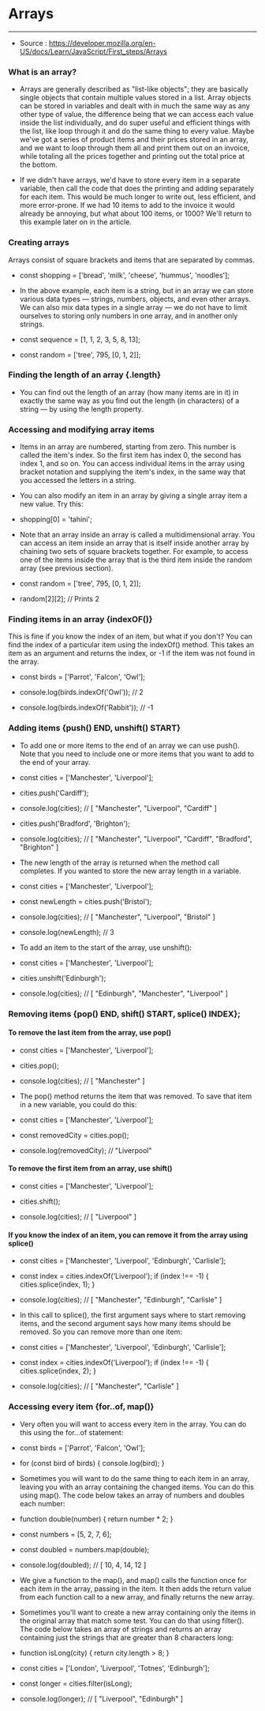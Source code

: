 # Arrays

---

- Source : https://developer.mozilla.org/en-US/docs/Learn/JavaScript/First_steps/Arrays

### What is an array? 

- Arrays are generally described as "list-like objects"; they are basically single objects that contain multiple values stored in a list. Array objects can be stored in variables and dealt with in much the same way as any other type of value, the difference being that we can access each value inside the list individually, and do super useful and efficient things with the list, like loop through it and do the same thing to every value. Maybe we've got a series of product items and their prices stored in an array, and we want to loop through them all and print them out on an invoice, while totaling all the prices together and printing out the total price at the bottom.

- If we didn't have arrays, we'd have to store every item in a separate variable, then call the code that does the printing and adding separately for each item. This would be much longer to write out, less efficient, and more error-prone. If we had 10 items to add to the invoice it would already be annoying, but what about 100 items, or 1000? We'll return to this example later on in the article.

### Creating arrays

Arrays consist of square brackets and items that are separated by commas.

- const shopping = ['bread', 'milk', 'cheese', 'hummus', 'noodles'];

- In the above example, each item is a string, but in an array we can store various data types — strings, numbers, objects, and even other arrays. We can also mix data types in a single array — we do not have to limit ourselves to storing only numbers in one array, and in another only strings. 

- const sequence = [1, 1, 2, 3, 5, 8, 13];
  
- const random = ['tree', 795, [0, 1, 2]];

### Finding the length of an array {.length}

- You can find out the length of an array (how many items are in it) in exactly the same way as you find out the length (in characters) of a string — by using the length property. 

### Accessing and modifying array items

- Items in an array are numbered, starting from zero. This number is called the item's index. So the first item has index 0, the second has index 1, and so on. You can access individual items in the array using bracket notation and supplying the item's index, in the same way that you accessed the letters in a string.

- You can also modify an item in an array by giving a single array item a new value. Try this: 

- shopping[0] = 'tahini';

- Note that an array inside an array is called a multidimensional array. You can access an item inside an array that is itself inside another array by chaining two sets of square brackets together. For example, to access one of the items inside the array that is the third item inside the random array (see previous section).

- const random = ['tree', 795, [0, 1, 2]];
  
- random[2][2]; // Prints 2

### Finding items in an array {indexOF()}

This is fine if you know the index of an item, but what if you don't? You can find the index of a particular item using the indexOf() method. This takes an item as an argument and returns the index, or -1 if the item was not found in the array.

- const birds = ['Parrot', 'Falcon', 'Owl'];

- console.log(birds.indexOf('Owl'));   //  2

- console.log(birds.indexOf('Rabbit')); // -1

### Adding items {push() END, unshift() START}

- To add one or more items to the end of an array we can use push(). Note that you need to include one or more items that you want to add to the end of your array.

- const cities = ['Manchester', 'Liverpool'];

- cities.push('Cardiff');

- console.log(cities);  // [ "Manchester", "Liverpool", "Cardiff" ]

- cities.push('Bradford', 'Brighton');

- console.log(cities);  // [ "Manchester", "Liverpool", "Cardiff", "Bradford", "Brighton" ]

- The new length of the array is returned when the method call completes. If you wanted to store the new array length in a variable.

- const cities = ['Manchester', 'Liverpool'];

- const newLength = cities.push('Bristol');

- console.log(cities);     // [ "Manchester", "Liverpool", "Bristol" ]

- console.log(newLength);  // 3

- To add an item to the start of the array, use unshift():

- const cities = ['Manchester', 'Liverpool'];

- cities.unshift('Edinburgh');

- console.log(cities);     // [ "Edinburgh", "Manchester", "Liverpool" ]

### Removing items {pop() END, shift() START, splice() INDEX};

#### To remove the last item from the array, use pop()

- const cities = ['Manchester', 'Liverpool'];

- cities.pop();

- console.log(cities);     // [ "Manchester" ]

- The pop() method returns the item that was removed. To save that item in a new variable, you could
  do this:
  
- const cities = ['Manchester', 'Liverpool'];

- const removedCity = cities.pop();

- console.log(removedCity);   // "Liverpool"

#### To remove the first item from an array, use shift()

- const cities = ['Manchester', 'Liverpool'];

- cities.shift();

- console.log(cities);     // [ "Liverpool" ]

#### If you know the index of an item, you can remove it from the array using splice()

- const cities = ['Manchester', 'Liverpool', 'Edinburgh', 'Carlisle'];

- const index = cities.indexOf('Liverpool');
  if (index !== -1) {
  cities.splice(index, 1);
}

- console.log(cities);     // [ "Manchester", "Edinburgh", "Carlisle" ]

- In this call to splice(), the first argument says where to start removing items, and the second argument says how many items should be removed. So you can remove more than one item:

- const cities = ['Manchester', 'Liverpool', 'Edinburgh', 'Carlisle'];

- const index = cities.indexOf('Liverpool');
  if (index !== -1) {
  cities.splice(index, 2);
}

- console.log(cities);     // [ "Manchester", "Carlisle" ]

### Accessing every item {for..of, map()}

- Very often you will want to access every item in the array. You can do this using the for...of statement:

- const birds = ['Parrot', 'Falcon', 'Owl'];

- for (const bird of birds) {
  console.log(bird);
}

- Sometimes you will want to do the same thing to each item in an array, leaving you with an array containing the changed items. You can do this using map(). The code below takes an array of numbers and doubles each number:

- function double(number) {
  return number * 2;
}

- const numbers = [5, 2, 7, 6];

- const doubled = numbers.map(double);

- console.log(doubled);  // [ 10, 4, 14, 12 ]

- We give a function to the map(), and map() calls the function once for each item in the array, passing in the item. It then adds the return value from each function call to a new array, and finally returns the new array.

- Sometimes you'll want to create a new array containing only the items in the original array that match some test. You can do that using filter(). The code below takes an array of strings and returns an array containing just the strings that are greater than 8 characters long:

- function isLong(city) {
  return city.length > 8;
}

- const cities = ['London', 'Liverpool', 'Totnes', 'Edinburgh'];

- const longer = cities.filter(isLong);

- console.log(longer);  // [ "Liverpool", "Edinburgh" ]






